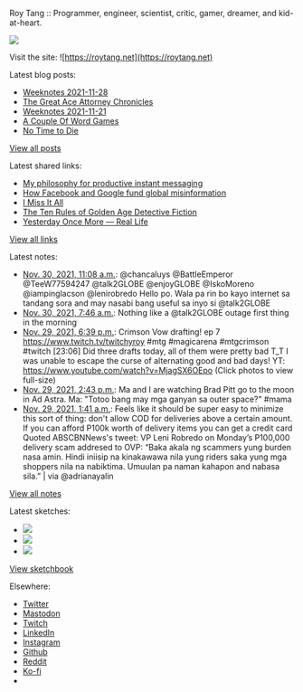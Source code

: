 Roy Tang :: Programmer, engineer, scientist, critic, gamer, dreamer, and kid-at-heart.

![](https://roytang.net/static/img/profile.jpg)

Visit the site: ![https://roytang.net](https://roytang.net)

Latest blog posts:

- [Weeknotes 2021-11-28](https://roytang.net/2021/11/weeknotes-11-28/)
- [The Great Ace Attorney Chronicles](https://roytang.net/2021/11/great-ace-attorney/)
- [Weeknotes 2021-11-21](https://roytang.net/2021/11/weeknotes-11-21/)
- [A Couple Of Word Games](https://roytang.net/2021/11/couple-word-games/)
- [No Time to Die](https://roytang.net/2021/11/no-time-to-die/)

[View all posts](https://roytang.net/blog)

Latest shared links:

- [My philosophy for productive instant messaging](https://roytang.net/2021/11/d6e28b2791cb472886983200beaae65c/)
- [How Facebook and Google fund global misinformation](https://roytang.net/2021/11/902aca5511ea19f374a771ed7065c574/)
- [I Miss It All](https://roytang.net/2021/11/dac5ccfeacc874f4925140ef30e0f52a/)
- [The Ten Rules of Golden Age Detective Fiction](https://roytang.net/2021/11/the-ten-rules-of-golden-age-detective-fiction/)
- [Yesterday Once More — Real Life](https://roytang.net/2021/11/yesterday-once-more-real-life/)

[View all links](https://roytang.net/links)

Latest notes:

- [Nov. 30, 2021, 11:08 a.m.](https://roytang.net/2021/11/1465517962941452288/): @chancaluys @BattleEmperor @TeeW77594247 @talk2GLOBE @enjoyGLOBE @IskoMoreno @iampinglacson @lenirobredo Hello po. Wala pa rin bo kayo internet sa tandang sora and may nasabi bang useful sa inyo si @talk2GLOBE
- [Nov. 30, 2021, 7:46 a.m.](https://roytang.net/2021/11/1465467309753913357/): Nothing like a @talk2GLOBE outage first thing in the morning
- [Nov. 29, 2021, 6:39 p.m.](https://roytang.net/2021/11/1465269118542753794/): Crimson Vow drafting! ep 7 https://www.twitch.tv/twitchyroy #mtg #magicarena #mtgcrimson #twitch [23:06] Did three drafts today, all of them were pretty bad T_T I was unable to escape the curse of alternating good and bad days! YT: https://www.youtube.com/watch?v=MjagSX6OEpo (Click photos to view full-size)
- [Nov. 29, 2021, 2:43 p.m.](https://roytang.net/2021/11/1465209746344927232/): Ma and I are watching Brad Pitt go to the moon in Ad Astra. Ma: &quot;Totoo bang may mga ganyan sa outer space?&quot; #mama
- [Nov. 29, 2021, 1:41 a.m.](https://roytang.net/2021/11/1465012958161821706/): Feels like it should be super easy to minimize this sort of thing: don&#x27;t allow COD for deliveries above a certain amount. If you can afford P100k worth of delivery items you can get a credit card Quoted ABSCBNNews&#x27;s tweet: VP Leni Robredo on Monday’s P100,000 delivery scam addresed to OVP: “Baka akala ng scammers yung burden nasa amin. Hindi iniisip na kinakawawa nila yung riders saka yung mga shoppers nila na nabiktima. Umuulan pa naman kahapon and nabasa sila.” | via @adrianayalin

[View all notes](https://roytang.net/notes)

Latest sketches:


- ![](https://roytang.net/media/cache/37/a9/37a9e47e5c75d3e875603e6c4848f8f5.jpg)
- ![](https://roytang.net/media/cache/31/f6/31f61892547fc596546c54f7087765d9.jpg)
- ![](https://roytang.net/media/cache/68/b6/68b60af032c33165ff9f090aae9f46fe.jpg)

[View sketchbook](https://roytang.net/albums/sketchbook)


Elsewhere:

- [Twitter](https://twitter.com/roytang)
- [Mastodon](https://mastodon.technology/@roytang)
- [Twitch](https://twitch.tv/twitchyroy)
- [LinkedIn](https://www.linkedin.com/in/roytang)
- [Instagram](https://instagram.com/roytang0400)
- [Github](https://github.com/roytang)
- [Reddit](https://reddit.com/u/hungryroy)
- [Ko-fi](https://ko-fi.com/roytang)
- [](mailto:hello@roytang.net)